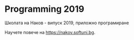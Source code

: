# Programming 2019

Школата на Наков - випуск 2019, приложно програмиране

Научете повече на https://nakov.softuni.bg.
